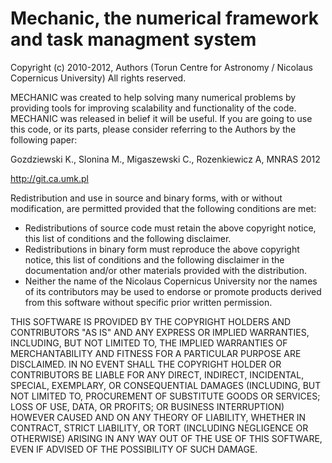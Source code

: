 Mechanic, the numerical framework and task managment system
===========================================================

Copyright (c) 2010-2012, Authors (Torun Centre for Astronomy / Nicolaus Copernicus University)
All rights reserved.

MECHANIC was created to help solving many numerical problems by providing
tools for improving scalability and functionality of the code. MECHANIC was
released in belief it will be useful. If you are going to use this code, or
its parts, please consider referring to the Authors by the following paper:

Gozdziewski K., Slonina M., Migaszewski C., Rozenkiewicz A, MNRAS 2012

http://git.ca.umk.pl

Redistribution and use in source and binary forms,
with or without modification, are permitted provided
that the following conditions are met:

- Redistributions of source code must retain the above copyright notice,
  this list of conditions and the following disclaimer.
- Redistributions in binary form must reproduce the above copyright notice,
  this list of conditions and the following disclaimer in the documentation
  and/or other materials provided with the distribution.
- Neither the name of the Nicolaus Copernicus University nor the names of
  its contributors may be used to endorse or promote products derived from
  this software without specific prior written permission.

THIS SOFTWARE IS PROVIDED BY THE COPYRIGHT HOLDERS AND CONTRIBUTORS "AS IS"
AND ANY EXPRESS OR IMPLIED WARRANTIES, INCLUDING, BUT NOT LIMITED TO, THE
IMPLIED WARRANTIES OF MERCHANTABILITY AND FITNESS FOR A PARTICULAR PURPOSE
ARE DISCLAIMED. IN NO EVENT SHALL THE COPYRIGHT HOLDER OR CONTRIBUTORS BE
LIABLE FOR ANY DIRECT, INDIRECT, INCIDENTAL, SPECIAL, EXEMPLARY, OR
CONSEQUENTIAL DAMAGES (INCLUDING, BUT NOT LIMITED TO, PROCUREMENT OF
SUBSTITUTE GOODS OR SERVICES; LOSS OF USE, DATA, OR PROFITS; OR BUSINESS
INTERRUPTION) HOWEVER CAUSED AND ON ANY THEORY OF LIABILITY, WHETHER IN
CONTRACT, STRICT LIABILITY, OR TORT (INCLUDING NEGLIGENCE OR OTHERWISE)
ARISING IN ANY WAY OUT OF THE USE OF THIS SOFTWARE, EVEN IF ADVISED OF THE
POSSIBILITY OF SUCH DAMAGE.


